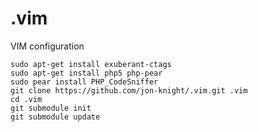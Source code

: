 .vim
====

VIM configuration

```
sudo apt-get install exuberant-ctags
sudo apt-get install php5 php-pear
sudo pear install PHP_CodeSniffer
git clone https://github.com/jon-knight/.vim.git .vim
cd .vim 
git submodule init
git submodule update
```
